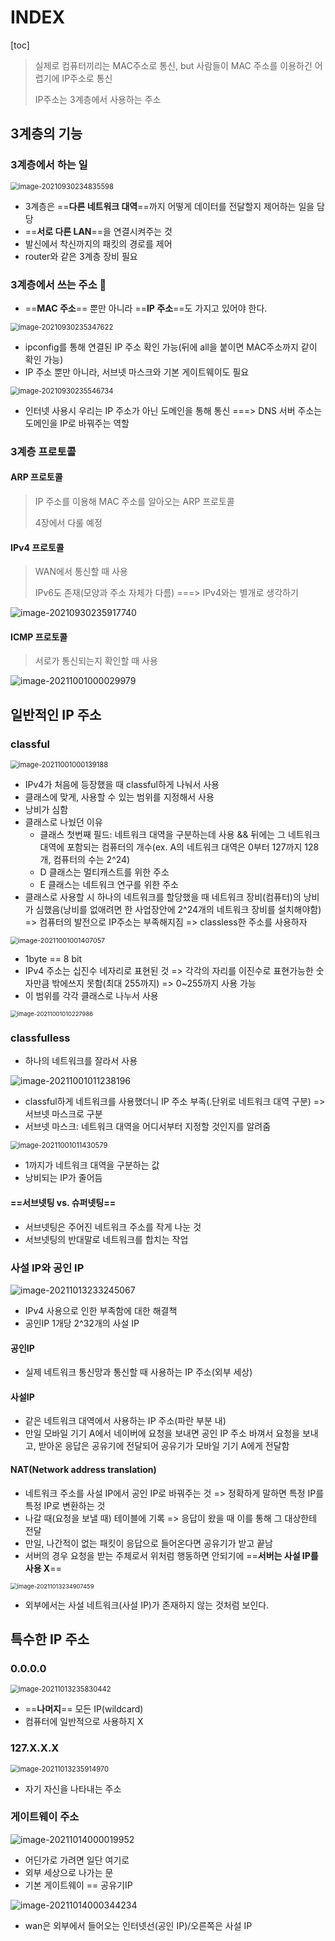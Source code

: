 # INDEX

[toc]

> 실제로 컴퓨터끼리는 MAC주소로 통신, but 사람들이 MAC 주소를 이용하긴 어렵기에 IP주소로 통신
>
> IP주소는 3계층에서 사용하는 주소

## 3계층의 기능

### 3계층에서 하는 일

<img src="assets/image-20210930234835598.png" alt="image-20210930234835598" style="zoom:80%;" />

- 3계층은 ==**다른 네트워크 대역**==까지 어떻게 데이터를 전달할지 제어하는 일을 담당
- ==**서로 다른 LAN**==을 연결시켜주는 것
- 발신에서 착신까지의 패킷의 경로를 제어
- router와 같은 3계층 장비 필요



### 3계층에서 쓰는 주소 📌

- ==**MAC 주소**== 뿐만 아니라 ==**IP 주소**==도 가지고 있어야 한다.

<img src="assets/image-20210930235347622.png" alt="image-20210930235347622" style="zoom:80%;" />

- ipconfig를 통해 연결된 IP 주소 확인 가능(뒤에 all을 붙이면 MAC주소까지 같이 확인 가능)
- IP 주소 뿐만 아니라, 서브넷 마스크와 기본 게이트웨이도 필요

<img src="assets/image-20210930235546734.png" alt="image-20210930235546734" style="zoom:80%;" />

- 인터넷 사용시 우리는 IP 주소가 아닌 도메인을 통해 통신 ===> DNS 서버 주소는 도메인을 IP로 바꿔주는 역할



### 3계층 프로토콜

#### ARP 프로토콜

> IP 주소를 이용해 MAC 주소를 알아오는 ARP 프로토콜
>
> 4장에서 다룰 예정

#### IPv4 프로토콜

> WAN에서 통신할 때 사용
>
> IPv6도 존재(모양과 주소 자체가 다름) ===> IPv4와는 별개로 생각하기

![image-20210930235917740](assets/image-20210930235917740.png)

#### ICMP 프로토콜

> 서로가 통신되는지 확인할 때 사용

![image-20211001000029979](assets/image-20211001000029979.png)



## 일반적인 IP 주소

### classful

<img src="assets/image-20211001000139188.png" alt="image-20211001000139188" style="zoom:80%;" />

- IPv4가 처음에 등장했을 때 classful하게 나눠서 사용
- 클래스에 맞게, 사용할 수 있는 범위를 지정해서 사용
- 낭비가 심함
- 클래스로 나눴던 이유
  - 클래스 첫번째 필드: 네트워크 대역을 구분하는데 사용 && 뒤에는 그 네트워크 대역에 포함되는 컴퓨터의 개수(ex. A의 네트워크 대역은 0부터 127까지 128개, 컴퓨터의 수는 2^24)
  - D 클래스는 멀티캐스트를 위한 주소
  - E 클래스는 네트워크 연구를 위한 주소
- 클래스로 사용할 시 하나의 네트워크를 할당했을 때 네트워크 장비(컴퓨터)의 낭비가 심했음(낭비를 없애려면 한 사업장안에 2^24개의 네트워크 장비를 설치해야함) => 컴퓨터의 발전으로 IP주소는 부족해지짐 => classless한 주소를 사용하자

<img src="assets/image-20211001001407057.png" alt="image-20211001001407057" style="zoom:77%;" />

- 1byte == 8 bit
- IPv4 주소는 십진수 네자리로 표현된 것 => 각각의 자리를 이진수로 표현가능한 숫자만큼 밖에쓰지 못함(최대 255까지) => 0~255까지 사용 가능
- 이 범위를 각각 클래스로 나누서 사용

<img src="assets/image-20211001010227986.png" alt="image-20211001010227986" style="zoom:67%;" />



### classfulless

- 하나의 네트워크를 잘라서 사용

![image-20211001011238196](assets/image-20211001011238196.png)

- classful하게 네트워크를 사용했더니 IP 주소 부족(.단위로 네트워크 대역 구분) => 서브넷 마스크로 구분
- 서브넷 마스크: 네트워크 대역을 어디서부터 지정할 것인지를 알려줌

<img src="assets/image-20211001011430579.png" alt="image-20211001011430579" style="zoom:80%;" />

- 1까지가 네트워크 대역을 구분하는 값
- 낭비되는 IP가 줄어듬

#### ==서브넷팅 vs. 슈퍼넷팅==

- 서브넷팅은 주어진 네트워크 주소를 작게 나눈 것
- 서브넷팅의 반대말로 네트워크를 합치는 작업



### 사설 IP와 공인 IP

![image-20211013233245067](assets/image-20211013233245067.png)

- IPv4 사용으로 인한 부족함에 대한 해결책
- 공인IP 1개당 2^32개의 사설 IP

#### 공인IP

- 실제 네트워크 통신망과 통신할 때 사용하는 IP 주소(외부 세상)

#### 사설IP

- 같은 네트워크 대역에서 사용하는 IP 주소(파란 부분 내)
- 만일 모바일 기기 A에서 네이버에 요청을 보내면 공인 IP 주소 바껴서 요청을 보내고, 받아온 응답은 공유기에 전달되어 공유기가 모바일 기기 A에게 전달함

#### NAT(Network address translation)

- 네트워크 주소를 사설 IP에서 공인 IP로 바꿔주는 것 => 정확하게 말하면 특정 IP를 특정 IP로 변환하는 것
- 나갈 때(요청을 보낼 때) 테이블에 기록 => 응답이 왔을 때 이를 통해 그 대상한테 전달
- 만일, 나간적이 없는 패킷이 응답으로 들어온다면 공유기가 받고 끝남
- 서버의 경우 요청을 받는 주체로서 위처럼 행동하면 안되기에 ==**서버는 사설 IP를 사용 X**==

<img src="assets/image-20211013234907459.png" alt="image-20211013234907459" style="zoom:67%;" />

- 외부에서는 사설 네트워크(사설 IP)가 존재하지 않는 것처럼 보인다.



## 특수한 IP 주소 

### 0.0.0.0

<img src="assets/image-20211013235830442.png" alt="image-20211013235830442" style="zoom:80%;" />

- ==**나머지**== 모든 IP(wildcard)
- 컴퓨터에 일반적으로 사용하지 X



### 127.X.X.X

<img src="assets/image-20211013235914970.png" alt="image-20211013235914970" style="zoom:80%;" />

- 자기 자신을 나타내는 주소



### 게이트웨이 주소

![image-20211014000019952](assets/image-20211014000019952.png)

- 어딘가로 가려면 일단 여기로
- 외부 세상으로 나가는 문
- 기본 게이트웨이 == 공유기IP

![image-20211014000344234](assets/image-20211014000344234.png)

- wan은 외부에서 들어오는 인터넷선(공인 IP)/오른쪽은 사설 IP 

